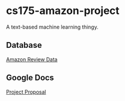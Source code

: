 # cs175-amazon-project
A text-based machine learning thingy.

## Database
[Amazon Review Data](http://jmcauley.ucsd.edu/data/amazon/)

## Google Docs
[Project Proposal](https://docs.google.com/document/d/1hshj-fZLoi63BUrHVJ_Q99C_sCyEwYaukFC7FMrQfD0/edit)
